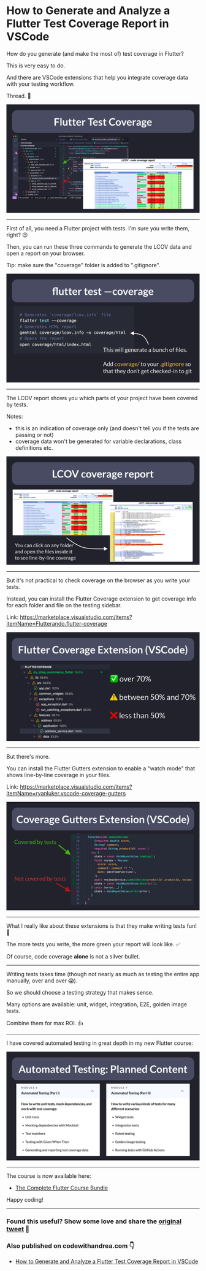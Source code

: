 # How to Generate and Analyze a Flutter Test Coverage Report in VSCode

How do you generate (and make the most of) test coverage in Flutter?

This is very easy to do.

And there are VSCode extensions that help you integrate coverage data with your testing workflow.

Thread. 🧵

![](042.1-test-coverage.png)

---


First of all, you need a Flutter project with tests. I'm sure you write them, right? 😉

Then, you can run these three commands to generate the LCOV data and open a report on your browser.

Tip: make sure the "coverage" folder is added to ".gitignore".

![](042.2-commands.png)

---


The LCOV report shows you which parts of your project have been covered by tests.

Notes:
- this is an indication of coverage only (and doesn't tell you if the tests are passing or not)
- coverage data won't be generated for variable declarations, class definitions etc.

![](042.3-browser.png)

---

But it's not practical to check coverage on the browser as you write your tests.

Instead, you can install the Flutter Coverage extension to get coverage info for each folder and file on the testing sidebar.

Link: https://marketplace.visualstudio.com/items?itemName=Flutterando.flutter-coverage

![](042.4-thresholds.png)

---

But there's more.

You can install the Flutter Gutters extension to enable a "watch mode" that shows line-by-line coverage in your files.

Link: https://marketplace.visualstudio.com/items?itemName=ryanluker.vscode-coverage-gutters

![](042.5-coverage-gutters.png)

---

What I really like about these extensions is that they make writing tests fun! 🥰

The more tests you write, the more green your report will look like. ✅

Of course, code coverage **alone** is not a silver bullet.

---

Writing tests takes time (though not nearly as much as testing the entire app manually, over and over 😱).

So we should choose a testing strategy that makes sense.

Many options are available: unit, widget, integration, E2E, golden image tests.

Combine them for max ROI. 👍

----

I have covered automated testing in great depth in my new Flutter course:

![](042.6-planned-test-content.png)

---

The course is now available here:

- [The Complete Flutter Course Bundle](https://codewithandrea.com/courses/complete-flutter-bundle/)

Happy coding!

---

### Found this useful? Show some love and share the [original tweet](https://twitter.com/biz84/status/1510980344434016258) 🙏

### Also published on codewithandrea.com 👇

- [How to Generate and Analyze a Flutter Test Coverage Report in VSCode](https://codewithandrea.com/articles/flutter-test-coverage/)
